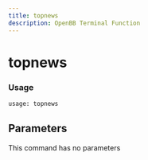 ```yaml
---
title: topnews
description: OpenBB Terminal Function
---
```


# topnews



### Usage 
```python
usage: topnews
```

## Parameters

This command has no parameters


